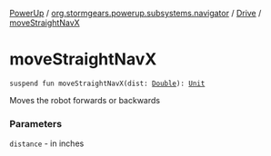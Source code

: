 [PowerUp](../../index.md) / [org.stormgears.powerup.subsystems.navigator](../index.md) / [Drive](index.md) / [moveStraightNavX](./move-straight-nav-x.md)

# moveStraightNavX

`suspend fun moveStraightNavX(dist: `[`Double`](https://kotlinlang.org/api/latest/jvm/stdlib/kotlin/-double/index.html)`): `[`Unit`](https://kotlinlang.org/api/latest/jvm/stdlib/kotlin/-unit/index.html)

Moves the robot forwards or backwards

### Parameters

`distance` - in inches
